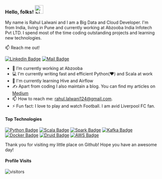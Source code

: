 ### Hello, folks! <img src="https://user-images.githubusercontent.com/1303154/88677602-1635ba80-d120-11ea-84d8-d263ba5fc3c0.gif" width="28px" alt="hi">

My name is Rahul Lalwani and I am a Big Data and Cloud Developer. I'm from India, living in Pune and currently working at Abzooba India Infotech Pvt LTD. I spend most of the time coding outstanding projects and learning new technologies.

:mailbox: Reach me out!

[![Linkedin Badge](https://img.shields.io/badge/-Rahul-0e76a8?style=flat&labelColor=0e76a8&logo=linkedin&logoColor=white)](https://www.linkedin.com/in/rahul-lalwani-437756148/)
[![Mail Badge](https://img.shields.io/badge/-Rahul-c0392b?style=flat&labelColor=c0392b&logo=gmail&logoColor=white)](mailto:rahul.lalwani124@gmail.com)

- 🔭 I’m currently working at Abzooba
- :computer: I'm currently writing fast and efficient Python(:heart:) and Scala at work
- :seedling: I'm currently learning Hive and Airflow
- :writing_hand: Apart from coding I also maintain a blog. You can find my articles on [Medium](https://medium.com/@rahull97)
- 📫 How to reach me: rahul.lalwani124@gmail.com.
- ⚡ Fun fact: I love to play and watch Football. I am avid Liverpool FC fan.

#### Top Technologies

[![Python Badge](https://img.shields.io/badge/-Python-F0DB4F?style=for-the-badge&labelColor=black&logo=python&logoColor=yellow)](#)
[![Scala Badge](https://img.shields.io/badge/-Scala-3C873A?style=for-the-badge&labelColor=black&logo=scala&logoColor=61DBFB)](#)
[![Spark Badge](https://img.shields.io/badge/-Spark-61DBFB?style=for-the-badge&labelColor=black&logo=ApacheSpark&logoColor=yello)](#)
[![Kafka Badge](https://img.shields.io/badge/-Kafka-e535ab?style=for-the-badge&labelColor=black&logo=ApacheKafka&logoColor=yello)](#)
[![Docker Badge](https://img.shields.io/badge/-Docker-F0DB4F?style=for-the-badge&labelColor=black&logo=Docker&logoColor=yellow)](#)
[![Druid Badge](https://img.shields.io/badge/-Druid-3C873A?style=for-the-badge&labelColor=black&logo=ApacheDruid&logoColor=61DBFB)](#)
[![AWS Badge](https://img.shields.io/badge/-AWS-61DBFB?style=for-the-badge&labelColor=black&logo=AmazonAWS&logoColor=yellow)](#)

Thank you for visiting my little place on Github! Hope you have an awesome day!

#### Profile Visits

![visitors](https://visitor-badge.glitch.me/badge?page_id=rahull97.rahull97)

<!--#### Github Stats

[![Rahul's GitHub stats](https://github-readme-stats.vercel.app/api?username=rahull97&count_private=true&show_icons=true&theme=tokyonight)](https://github.com/rahull97/github-readme-stats)
-->
